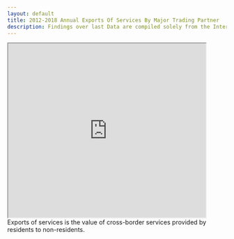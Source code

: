 ```yaml
---
layout: default
title: 2012-2018 Annual Exports Of Services By Major Trading Partner
description: Findings over last Data are compiled solely from the International Trade in Services Survey
---
```


<iframe src="https://app.powerbi.com/reportEmbed?reportId=3fa413af-67dd-41c2-9b87-a3d19c41d7de&autoAuth=true&ctid=5ba5ef5e-3109-4e77-85bd-cfeb0d347e82&config=eyJjbHVzdGVyVXJsIjoiaHR0cHM6Ly93YWJpLXNvdXRoLWVhc3QtYXNpYS1yZWRpcmVjdC5hbmFseXNpcy53aW5kb3dzLm5ldC8ifQ%3D%3D"  width="90%" height="400"></iframe>
Exports of services is the value of cross-border services provided by residents to non-residents. 
